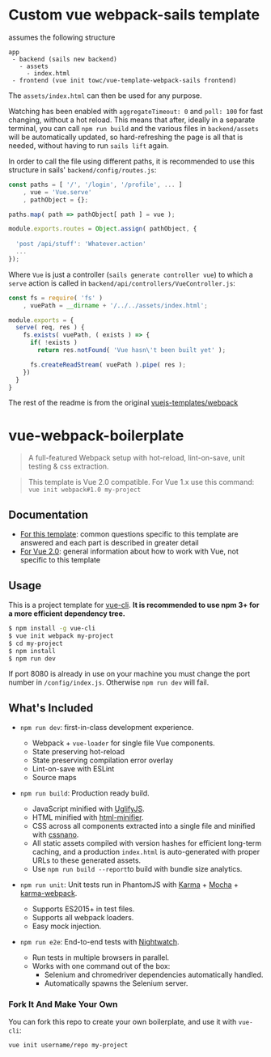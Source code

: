 # Custom vue webpack-sails template

assumes the following structure

```
app
 - backend (sails new backend)
   - assets
     - index.html
 - frontend (vue init towc/vue-template-webpack-sails frontend)
```

The `assets/index.html` can then be used for any purpose.

Watching has been enabled with `aggregateTimeout: 0` and `poll: 100` for fast changing, without a hot reload. This means that after, ideally in a separate terminal, you can call `npm run build` and the various files in `backend/assets` will be automatically updated, so hard-refreshing the page is all that is needed, without having to run `sails lift` again.

In order to call the file using different paths, it is recommended to use this structure in sails' `backend/config/routes.js`:

```js
const paths = [ '/', '/login', '/profile', ... ]
    , vue = 'Vue.serve'
    , pathObject = {};

paths.map( path => pathObject[ path ] = vue );

module.exports.routes = Object.assign( pathObject, {
  
  'post /api/stuff': 'Whatever.action'
  ...
});
```

Where `Vue` is just a controller (`sails generate controller vue`) to which a `serve` action is called in `backend/api/controllers/VueController.js`:

```js
const fs = require( 'fs' )
    , vuePath = __dirname + '/../../assets/index.html';

module.exports = {
  serve( req, res ) {
    fs.exists( vuePath, ( exists ) => {
      if( !exists )
        return res.notFound( 'Vue hasn\'t been built yet' );

      fs.createReadStream( vuePath ).pipe( res );
    })
  }
}
```

The rest of the readme is from the original [vuejs-templates/webpack](https://github.com/vuejs-templates/webpack)

# vue-webpack-boilerplate

> A full-featured Webpack setup with hot-reload, lint-on-save, unit testing & css extraction.

> This template is Vue 2.0 compatible. For Vue 1.x use this command: `vue init webpack#1.0 my-project`

## Documentation

- [For this template](http://vuejs-templates.github.io/webpack): common questions specific to this template are answered and each part is described in greater detail
- [For Vue 2.0](http://vuejs.org/guide/): general information about how to work with Vue, not specific to this template

## Usage

This is a project template for [vue-cli](https://github.com/vuejs/vue-cli). **It is recommended to use npm 3+ for a more efficient dependency tree.**

``` bash
$ npm install -g vue-cli
$ vue init webpack my-project
$ cd my-project
$ npm install
$ npm run dev
```

If port 8080 is already in use on your machine you must change the port number in `/config/index.js`. Otherwise `npm run dev` will fail.

## What's Included

- `npm run dev`: first-in-class development experience.
  - Webpack + `vue-loader` for single file Vue components.
  - State preserving hot-reload
  - State preserving compilation error overlay
  - Lint-on-save with ESLint
  - Source maps

- `npm run build`: Production ready build.
  - JavaScript minified with [UglifyJS](https://github.com/mishoo/UglifyJS2).
  - HTML minified with [html-minifier](https://github.com/kangax/html-minifier).
  - CSS across all components extracted into a single file and minified with [cssnano](https://github.com/ben-eb/cssnano).
  - All static assets compiled with version hashes for efficient long-term caching, and a production `index.html` is auto-generated with proper URLs to these generated assets.
  - Use `npm run build --report`to build with bundle size analytics.

- `npm run unit`: Unit tests run in PhantomJS with [Karma](http://karma-runner.github.io/0.13/index.html) + [Mocha](http://mochajs.org/) + [karma-webpack](https://github.com/webpack/karma-webpack).
  - Supports ES2015+ in test files.
  - Supports all webpack loaders.
  - Easy mock injection.

- `npm run e2e`: End-to-end tests with [Nightwatch](http://nightwatchjs.org/).
  - Run tests in multiple browsers in parallel.
  - Works with one command out of the box:
    - Selenium and chromedriver dependencies automatically handled.
    - Automatically spawns the Selenium server.

### Fork It And Make Your Own

You can fork this repo to create your own boilerplate, and use it with `vue-cli`:

``` bash
vue init username/repo my-project
```
